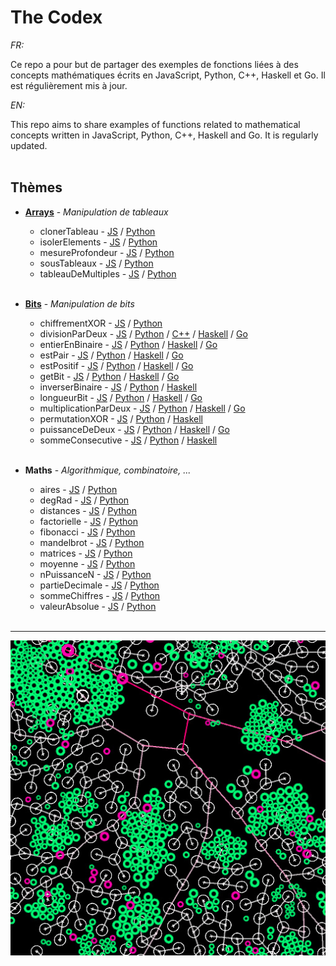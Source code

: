 # The Codex

_FR:_ 

Ce repo a pour but de partager des exemples de fonctions liées à des concepts mathématiques écrits en JavaScript, Python, C++, Haskell et Go.
Il est régulièrement mis à jour.

_EN:_

This repo aims to share examples of functions related to mathematical concepts written in JavaScript, Python, C++, Haskell and Go.
It is regularly updated.<br><br>

   ## Thèmes
  * **[Arrays](https://fr.wikipedia.org/wiki/Tableau_(structure_de_donn%C3%A9es))** - _Manipulation de tableaux_
  
    * clonerTableau - [JS](JavaScript/Arrays/clonerTableau.js) / [Python](Python/Arrays/cloner_tableau.py)
    * isolerElements - [JS](JavaScript/Arrays/isolerElements.js) / [Python](Python/Arrays/isoler_elements.py)
    * mesureProfondeur - [JS](JavaScript/Arrays/mesureProfondeur.js) / [Python](Python/Arrays/mesure_profondeur.py)
    * sousTableaux - [JS](JavaScript/Arrays/sousTableaux.js) / [Python](Python/Arrays/sous_tableaux.py)
    * tableauDeMultiples - [JS](JavaScript/Arrays/tableauDeMultiples.js) / [Python](Python/Arrays/tableau_de_multiples.py)
    <br><br>

  * **[Bits](https://fr.wikipedia.org/wiki/Bit)** - _Manipulation de bits_

    * chiffrementXOR - [JS](JavaScript/Bits/chiffrementXOR.js) / [Python](Python/Bits/chiffrement_XOR.py)
    * divisionParDeux - [JS](JavaScript/Bits/divisionParDeux.js) / [Python](Python/Bits/division_par_deux.py) / [C++](CXX/Bits/divisionParDeux.cxx) / [Haskell](Haskell/Bits/divisionParDeux.hs) / [Go](Go/Bits/divisionParDeux.go)
    * entierEnBinaire - [JS](JavaScript/Bits/entierEnBinaire.js) / [Python](Python/Bits/entier_en_binaire.py) / [Haskell](Haskell/Bits/entierEnBinaire.hs) / [Go](Go/Bits/entierEnBinaire.go)
    * estPair - [JS](JavaScript/Bits/estPair.js) / [Python](Python/Bits/est_pair.py) / [Haskell](Haskell/Bits/estPair.hs) / [Go](Go/Bits/estPair.go)
    * estPositif - [JS](JavaScript/Bits/estPositif.js) / [Python](Python/Bits/est_positif.py) / [Haskell](Haskell/Bits/estPositif.hs) / [Go](Go/Bits/estPositif.go)
    * getBit - [JS](JavaScript/Bits/getBit.js) / [Python](Python/Bits/get_bit.py) / [Haskell](Haskell/Bits/getBit.hs) / [Go](Go/Bits/getBit.go)
    * inverserBinaire - [JS](JavaScript/Bits/inverserBinaire.js) / [Python](Python/Bits/inverser_binaire.py) / [Haskell](Haskell/Bits/inverserBinaire.hs)
    * longueurBit - [JS](JavaScript/Bits/longueurBit.js) / [Python](Python/Bits/longueur_bit.py) / [Haskell](Haskell/Bits/longueurBit.hs) / [Go](Go/Bits/longueurBit.go)
    * multiplicationParDeux - [JS](JavaScript/Bits/multiplicationParDeux.js) / [Python](Python/Bits/multiplication_par_deux.py) / [Haskell](Haskell/Bits/multiplicationParDeux.hs) / [Go](Go/Bits/multiplicationParDeux.go)
    * permutationXOR - [JS](JavaScript/Bits/permutationXOR.js) / [Python](Python/Bits/permutation_XOR.py) / [Haskell](Haskell/Bits/permutationXor.hs)
    * puissanceDeDeux - [JS](JavaScript/Bits/puissanceDeDeux.js) / [Python](Python/Bits/puissance_de_Deux.py) / [Haskell](Haskell/Bits/puissanceDeDeux.hs) / [Go](Go/Bits/puissanceDeDeux.go)
    * sommeConsecutive - [JS](JavaScript/Bits/sommeConsecutive.js) / [Python](Python/Bits/somme_consecutive.py) / [Haskell](Haskell/Bits/sommeConsecutive.hs)
    <br><br>
    
  * **Maths** - _Algorithmique, combinatoire, ..._
  
    * aires - [JS](JavaScript/Maths/aires.js) / [Python](Python/Maths/aires.py)
    * degRad - [JS](JavaScript/Maths/degRad.js) / [Python](Python/Maths/deg_rad.py)
    * distances - [JS](JavaScript/Maths/distances.js) / [Python](Python/Maths/distances.py)
    * factorielle - [JS](JavaScript/Maths/factorielle.js) / [Python](Python/Maths/factorielle.py)
    * fibonacci - [JS](JavaScript/Maths/fibonacci.js) / [Python](Python/Maths/fibonacci.py)
    * mandelbrot - [JS](JavaScript/Maths/mandelbrot.js) / [Python](Python/Maths/mandelbrot.py)
    * matrices - [JS](JavaScript/Maths/matrices.js) / [Python](Python/Maths/matrices.py)
    * moyenne - [JS](JavaScript/Maths/moyenne.js) / [Python](Python/Maths/moyenne.py)
    * nPuissanceN - [JS](JavaScript/Maths/nPuissanceN.js) / [Python](Python/Maths/n_puissance_n.py)
    * partieDecimale - [JS](JavaScript/Maths/partieDecimale.js) / [Python](Python/Maths/partie_decimale.py)
    * sommeChiffres - [JS](JavaScript/Maths/sommeChiffres.js) / [Python](Python/Maths/somme_chiffres.py)
    * valeurAbsolue - [JS](JavaScript/Maths/valeurAbsolue.js) / [Python](Python/Maths/valeur_absolue.py)
    <br><br>
  ---

<p align="center"><img src="./img/thumbnail.jpg" /></p>
